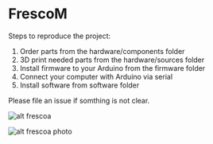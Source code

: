 # FrescoM

Steps to reproduce the project:

1. Order parts from the hardware/components folder
2. 3D print needed parts from the hardware/sources folder
3. Install firmware to your Arduino from the firmware folder
4. Connect your computer with Arduino via serial
5. Install software from software folder

Please file an issue if somthing is not clear.

![alt frescoa](https://github.com/frescolabs/FrescoM/blob/master/media/FrescoA_image.png?raw=true)

![alt frescoa photo](https://github.com/frescolabs/FrescoM/blob/master/media/FrescoA_photo.jpg?raw=true)
